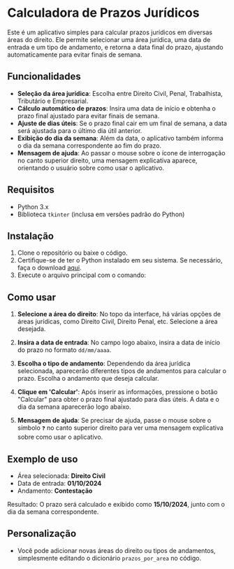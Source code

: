 
# Calculadora de Prazos Jurídicos

Este é um aplicativo simples para calcular prazos jurídicos em diversas áreas do direito. Ele permite selecionar uma área jurídica, uma data de entrada e um tipo de andamento, e retorna a data final do prazo, ajustando automaticamente para evitar finais de semana.

## Funcionalidades

- **Seleção da área jurídica**: Escolha entre Direito Civil, Penal, Trabalhista, Tributário e Empresarial.
- **Cálculo automático de prazos**: Insira uma data de início e obtenha o prazo final ajustado para evitar finais de semana.
- **Ajuste de dias úteis**: Se o prazo final cair em um final de semana, a data será ajustada para o último dia útil anterior.
- **Exibição do dia da semana**: Além da data, o aplicativo também informa o dia da semana correspondente ao fim do prazo.
- **Mensagem de ajuda**: Ao passar o mouse sobre o ícone de interrogação no canto superior direito, uma mensagem explicativa aparece, orientando o usuário sobre como usar o aplicativo.

## Requisitos

- Python 3.x
- Biblioteca `tkinter` (inclusa em versões padrão do Python)

## Instalação

1. Clone o repositório ou baixe o código.
2. Certifique-se de ter o Python instalado em seu sistema. Se necessário, faça o download [aqui](https://www.python.org/downloads/).
3. Execute o arquivo principal com o comando:


## Como usar

1. **Selecione a área do direito**: No topo da interface, há várias opções de áreas jurídicas, como Direito Civil, Direito Penal, etc. Selecione a área desejada.
   
2. **Insira a data de entrada**: No campo logo abaixo, insira a data de início do prazo no formato `dd/mm/aaaa`.

3. **Escolha o tipo de andamento**: Dependendo da área jurídica selecionada, aparecerão diferentes tipos de andamentos para calcular o prazo. Escolha o andamento que deseja calcular.

4. **Clique em 'Calcular'**: Após inserir as informações, pressione o botão "Calcular" para obter o prazo final ajustado para dias úteis. A data e o dia da semana aparecerão logo abaixo.

5. **Mensagem de ajuda**: Se precisar de ajuda, passe o mouse sobre o símbolo `❓` no canto superior direito para ver uma mensagem explicativa sobre como usar o aplicativo.

## Exemplo de uso

- Área selecionada: **Direito Civil**
- Data de entrada: **01/10/2024**
- Andamento: **Contestação**

Resultado: O prazo será calculado e exibido como **15/10/2024**, junto com o dia da semana correspondente.

## Personalização

- Você pode adicionar novas áreas do direito ou tipos de andamentos, simplesmente editando o dicionário `prazos_por_area` no código.


